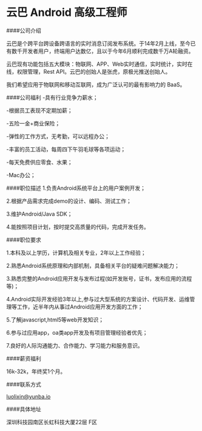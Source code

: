 云巴 Android 高级工程师
==========

####公司介绍

云巴是个跨平台跨设备跨语言的实时消息订阅发布系统。于14年2月上线，至今已有数千开发者用户，终端用户达数亿，且以于今年6月顺利完成数千万A轮融资。

云巴现有功能包括五大模块：物联网、APP、Web实时通信，实时统计，实时在线，权限管理，Rest API。云巴的创始人是张虎，原极光推送创始人。

我们希望应用于物联网和移动互联网，成为广泛认可的最有影响力的 BaaS。

####公司福利
-具有行业竞争力薪水；

-根据员工表现不定期加薪；

-五险一金+商业保险；

-弹性的工作方式，无考勤，可以远程办公；

-丰富的员工活动，每周四下午羽毛球等各项运动；

-每天免费供应零食、水果；

-Mac办公；


####职位描述
1.负责Android系统平台上的用户案例开发； 

2.根据产品需求完成demo的设计、编码、测试工作； 

3.维护Android/Java SDK；

4.能按照项目计划，按时提交高质量的代码，完成开发任务。


####职位要求 

1.本科及以上学历，计算机及相关专业，2年以上工作经验； 

2.熟悉Android系统原理和内部机制，具备相关平台的疑难问题解决能力；

3.熟悉完整的Android应用开发与发布过程(如开发账号，证书，发布应用的流程等)；

4.Android实际开发经验3年以上,参与过大型系统的方案设计、代码开发、运维管理等工作，近半年内从事过Android应用开发方面的工作；

5.了解javascript,html5等web开发知识；

6.参与过应用app，oa类app开发及有项目管理经验者优先；

7.良好的人际沟通能力、合作能力、学习能力和服务意识。


####薪资福利

16k-32k，年终奖1个月。  


####联系方式

[luolixin@yunba.io](mailto:luolixin@yunba.io)


####具体地址

深圳科技园南区长虹科技大厦22层 F区
